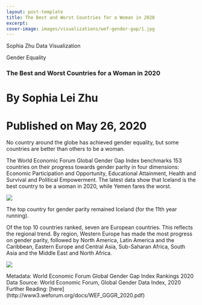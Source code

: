 ```yaml
---
layout: post-template
title: The Best and Worst Countries for a Woman in 2020
excerpt: 
cover-image: images/visualizations/wef-gender-gap/1.jpg
---
```

Sophia Zhu Data Visualization
  
Gender Equality
### The Best and Worst Countries for a Woman in 2020

# By Sophia Lei Zhu
# Published on May 26, 2020

<p> </p>

<div>
    <p>No country around the globe has achieved gender equality, but some countries are better than others to be a woman.</p>
    <p>The World Economic Forum Global Gender Gap Index benchmarks 153 countries on their progress towards gender parity in four dimensions: Economic Participation and Opportunity, Educational Attainment, Health and Survival and Political Empowerment. The latest data show that Iceland is the best country to be a woman in 2020, while Yemen fares the worst.</p>

   <div class='tableauPlaceholder' id='viz1591208690930' style='position: relative'><noscript><a href='https:&#47;&#47;sophia-lei-zhu.github.io&#47;#DataVisualization'><img alt=' ' src='https:&#47;&#47;public.tableau.com&#47;static&#47;images&#47;X5&#47;X546S8W99&#47;1_rss.png' style='border: none' /></a></noscript><object class='tableauViz'  style='display:none;'><param name='host_url' value='https%3A%2F%2Fpublic.tableau.com%2F' /> <param name='embed_code_version' value='3' /> <param name='path' value='shared&#47;X546S8W99' /> <param name='toolbar' value='yes' /><param name='static_image' value='https:&#47;&#47;public.tableau.com&#47;static&#47;images&#47;X5&#47;X546S8W99&#47;1.png' /> <param name='animate_transition' value='yes' /><param name='display_static_image' value='yes' /><param name='display_spinner' value='yes' /><param name='display_overlay' value='yes' /><param name='display_count' value='yes' /><param name='filter' value='publish=yes' /></object></div>                <script type='text/javascript'>                    var divElement = document.getElementById('viz1591208690930');                    var vizElement = divElement.getElementsByTagName('object')[0];                    vizElement.style.width='100%';vizElement.style.height=(divElement.offsetWidth*0.75)+'px';                    var scriptElement = document.createElement('script');                    scriptElement.src = 'https://public.tableau.com/javascripts/api/viz_v1.js';                    vizElement.parentNode.insertBefore(scriptElement, vizElement);                </script> 
 </div>   
<p></p>
<p>The top country for gender parity remained Iceland (for the 11th year running).</p>
<p>Of the top 10 countries ranked, seven are European countries. This reflects the regional trend. By region, Western Europe has made the most progress on gender parity, followed by North America, Latin America and the Caribbean, Eastern Europe and Central Asia, Sub-Saharan Africa, South Asia and the Middle East and North Africa. </p>
<p></p>
<div>
<div class='tableauPlaceholder' id='viz1591210185223' style='position: relative'><noscript><a href='https:&#47;&#47;sophia-lei-zhu.github.io&#47;#DataVisualization'><img alt=' ' src='https:&#47;&#47;public.tableau.com&#47;static&#47;images&#47;Th&#47;Thebestandworstcountriestobeawomanin2020&#47;Rankings&#47;1_rss.png' style='border: none' /></a></noscript><object class='tableauViz'  style='display:none;'><param name='host_url' value='https%3A%2F%2Fpublic.tableau.com%2F' /> <param name='embed_code_version' value='3' /> <param name='site_root' value='' /><param name='name' value='Thebestandworstcountriestobeawomanin2020&#47;Rankings' /><param name='tabs' value='yes' /><param name='toolbar' value='yes' /><param name='static_image' value='https:&#47;&#47;public.tableau.com&#47;static&#47;images&#47;Th&#47;Thebestandworstcountriestobeawomanin2020&#47;Rankings&#47;1.png' /> <param name='animate_transition' value='yes' /><param name='display_static_image' value='yes' /><param name='display_spinner' value='yes' /><param name='display_overlay' value='yes' /><param name='display_count' value='yes' /><param name='filter' value='publish=yes' /></object></div>                <script type='text/javascript'>                    var divElement = document.getElementById('viz1591210185223');                    var vizElement = divElement.getElementsByTagName('object')[0];                    vizElement.style.width='100%';vizElement.style.height=(divElement.offsetWidth*0.75)+'px';                    var scriptElement = document.createElement('script');                    scriptElement.src = 'https://public.tableau.com/javascripts/api/viz_v1.js';                    vizElement.parentNode.insertBefore(scriptElement, vizElement);                </script>
</div>
<p></p>
<p></p>
Metadata:  World Economic Forum Global Gender Gap Index Rankings 2020  
Data Source: World Economic Forum, Global Gender Data Index, 2020  
Further Reading: [here](http://www3.weforum.org/docs/WEF_GGGR_2020.pdf)


